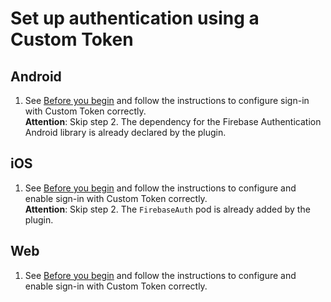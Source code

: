# Set up authentication using a Custom Token

## Android

1. See [Before you begin](https://firebase.google.com/docs/auth/android/custom-auth#before-you-begin) and follow the instructions to configure sign-in with Custom Token correctly.  
   **Attention**: Skip step 2. The dependency for the Firebase Authentication Android library is already declared by the plugin.

## iOS

1. See [Before you begin](https://firebase.google.com/docs/auth/ios/custom-auth#before-you-begin) and follow the instructions to configure and enable sign-in with Custom Token correctly.  
   **Attention**: Skip step 2. The `FirebaseAuth` pod is already added by the plugin.

## Web

1. See [Before you begin](https://firebase.google.com/docs/auth/web/custom-auth#before-you-begin) and follow the instructions to configure and enable sign-in with Custom Token correctly.
